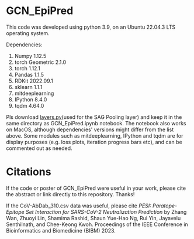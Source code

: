 # GCN_EpiPred

This code was developed using python 3.9, on an Ubuntu 22.04.3 LTS operating system. 

Dependencies:

1. Numpy 1.12.5
2. torch Geometric 2.1.0
3. torch 1.12.1
4. Pandas 1.1.5  
5. RDKit 2022.09.1
6. sklearn 1.1.1
7. mitdeeplearning  
8. IPython 8.4.0      
9. tqdm 4.64.0

Pls download [layers.py](https://github.com/inyeoplee77/SAGPool/blob/master/layers.py)(used for the SAG Pooling layer) and keep it in the same directory as GCN_EpiPred.ipynb notebook.
The notebook also works on MacOS, although dependencies' versions might differ from the list above. Some modules such as mitdeeplearning, IPython and tqdm are for display purposes (e.g. loss plots, iteration progress bars etc), and can be commented out as needed.

# Citations


If the code or poster of GCN_EpiPred were useful in your work, please cite the abstract or link directly to this repository. Thanks!

If the CoV-AbDab_310.csv data was useful, please cite _PESI: Paratope-Epitope Set Interaction for SARS-CoV-2 Neutralization Prediction_ by
Zhang Wan, Zhuoyi Lin, Shamima Rashid, Shaun Yue-Hao Ng, Rui Yin, Jayavelu Senthilnath, and Chee-Keong Kwoh. Proceedings of the IEEE Conference in Bioinformatics and Biomedicine (BIBM) 2023. 

